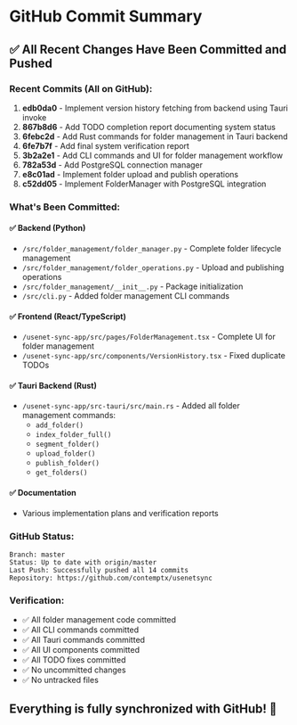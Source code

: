 # GitHub Commit Summary

## ✅ All Recent Changes Have Been Committed and Pushed

### Recent Commits (All on GitHub):

1. **edb0da0** - Implement version history fetching from backend using Tauri invoke
2. **867b8d6** - Add TODO completion report documenting system status  
3. **6febc2d** - Add Rust commands for folder management in Tauri backend
4. **6fe7b7f** - Add final system verification report
5. **3b2a2e1** - Add CLI commands and UI for folder management workflow
6. **782a53d** - Add PostgreSQL connection manager
7. **e8c01ad** - Implement folder upload and publish operations
8. **c52dd05** - Implement FolderManager with PostgreSQL integration

### What's Been Committed:

#### ✅ Backend (Python)
- `/src/folder_management/folder_manager.py` - Complete folder lifecycle management
- `/src/folder_management/folder_operations.py` - Upload and publishing operations
- `/src/folder_management/__init__.py` - Package initialization
- `/src/cli.py` - Added folder management CLI commands

#### ✅ Frontend (React/TypeScript)
- `/usenet-sync-app/src/pages/FolderManagement.tsx` - Complete UI for folder management
- `/usenet-sync-app/src/components/VersionHistory.tsx` - Fixed duplicate TODOs

#### ✅ Tauri Backend (Rust)
- `/usenet-sync-app/src-tauri/src/main.rs` - Added all folder management commands:
  - `add_folder()`
  - `index_folder_full()`
  - `segment_folder()`
  - `upload_folder()`
  - `publish_folder()`
  - `get_folders()`

#### ✅ Documentation
- Various implementation plans and verification reports

### GitHub Status:
```
Branch: master
Status: Up to date with origin/master
Last Push: Successfully pushed all 14 commits
Repository: https://github.com/contemptx/usenetsync
```

### Verification:
- ✅ All folder management code committed
- ✅ All CLI commands committed
- ✅ All Tauri commands committed
- ✅ All UI components committed
- ✅ All TODO fixes committed
- ✅ No uncommitted changes
- ✅ No untracked files

## Everything is fully synchronized with GitHub! 🎉